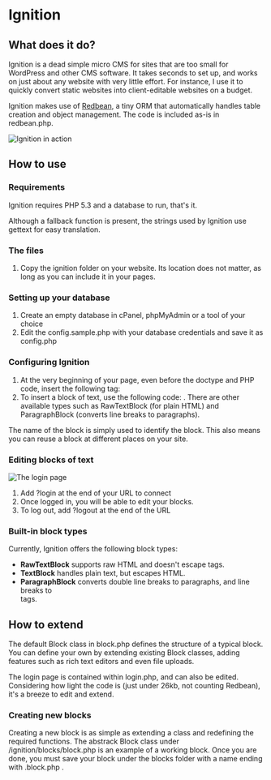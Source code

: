 # Ignition

## What does it do?

Ignition is a dead simple micro CMS for sites that are too small for WordPress and other CMS software. It takes seconds to set up, and works on just about any website with very little effort. For instance, I use it to quickly convert static websites into client-editable websites on a budget.

Ignition makes use of [Redbean](http://redbeanphp.com), a tiny ORM that automatically handles table creation and object management. The code is included as-is in redbean.php.

![Ignition in action](http://i.imgur.com/R9lAm.png)

## How to use

### Requirements

Ignition requires PHP 5.3 and a database to run, that's it.

Although a fallback function is present, the strings used by Ignition use gettext for easy translation.

### The files

1. Copy the ignition folder on your website. Its location does not matter, as long as you can include it in your pages.

### Setting up your database

1. Create an empty database in cPanel, phpMyAdmin or a tool of your choice
1. Edit the config.sample.php with your database credentials and save it as config.php

### Configuring Ignition

1. At the very beginning of your page, even before the doctype and PHP code, insert the following tag: *<?php include('/path/to/ignition/ignition.php') ?>*
1. To insert a block of text, use the following code: *<?php TextBlock::show('name_of_your_block') ?>*. There are other available types such as RawTextBlock (for plain HTML) and ParagraphBlock (converts line breaks to paragraphs).

The name of the block is simply used to identify the block. This also means you can reuse a block at different places on your site.

### Editing blocks of text

![The login page](http://i.imgur.com/2bE68.png)

1. Add ?login at the end of your URL to connect
1. Once logged in, you will be able to edit your blocks.
1. To log out, add ?logout at the end of the URL

### Built-in block types

Currently, Ignition offers the following block types:

* **RawTextBlock** supports raw HTML and doesn't escape tags.
* **TextBlock** handles plain text, but escapes HTML.
* **ParagraphBlock** converts double line breaks to paragraphs, and line breaks to <br> tags.

## How to extend

The default Block class in block.php defines the structure of a typical block. You can define your own by extending existing Block classes, adding features such as rich text editors and even file uploads.

The login page is contained within login.php, and can also be edited. Considering how light the code is (just under 26kb, not counting Redbean), it's a breeze to edit and extend.

### Creating new blocks

Creating a new block is as simple as extending a class and redefining the required functions. The abstrack Block class under /ignition/blocks/block.php is an example of a working block. Once you are done, you must save your block under the blocks folder with a name ending with .block.php .